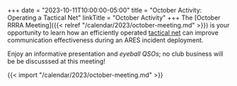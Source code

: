 +++
date = "2023-10-11T10:00:00-05:00"
title = "October Activity: Operating a Tactical Net"
linkTitle = "October Activity"
+++
The 
[October RRRA Meeting]({{< relref "/calendar/2023/october-meeting.md" >}})
is your opportunity to learn how an efficiently operated
[tactical net](https://www.hamradioschool.com/post/tactical-nets)
can improve communication effectiveness during an ARES incident deployment.

Enjoy an informative presentation and *eyeball QSOs*; no club business
will be be discusssed at this meeting!
<!--more-->

{{< import "/calendar/2023/october-meeting.md" >}}

